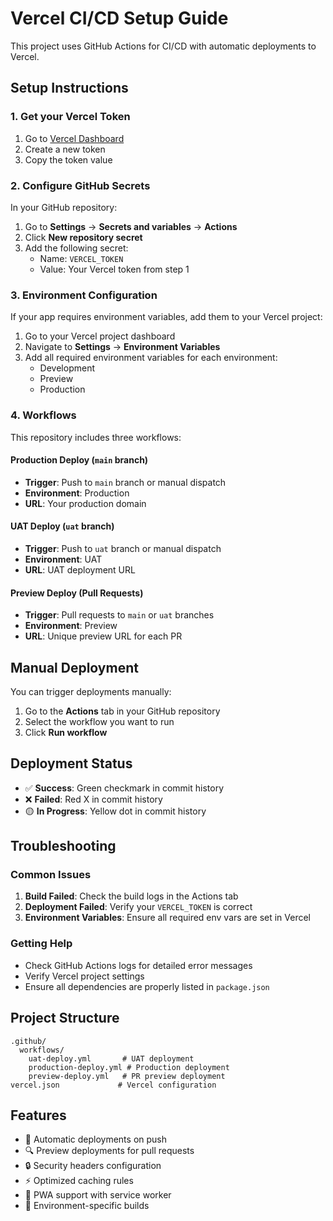 # Vercel CI/CD Setup Guide

This project uses GitHub Actions for CI/CD with automatic deployments to Vercel.

## Setup Instructions

### 1. Get your Vercel Token

1. Go to [Vercel Dashboard](https://vercel.com/account/tokens)
2. Create a new token
3. Copy the token value

### 2. Configure GitHub Secrets

In your GitHub repository:

1. Go to **Settings** → **Secrets and variables** → **Actions**
2. Click **New repository secret**
3. Add the following secret:
   - Name: `VERCEL_TOKEN`
   - Value: Your Vercel token from step 1

### 3. Environment Configuration

If your app requires environment variables, add them to your Vercel project:

1. Go to your Vercel project dashboard
2. Navigate to **Settings** → **Environment Variables**
3. Add all required environment variables for each environment:
   - Development
   - Preview  
   - Production

### 4. Workflows

This repository includes three workflows:

#### Production Deploy (`main` branch)
- **Trigger**: Push to `main` branch or manual dispatch
- **Environment**: Production
- **URL**: Your production domain

#### UAT Deploy (`uat` branch)  
- **Trigger**: Push to `uat` branch or manual dispatch
- **Environment**: UAT
- **URL**: UAT deployment URL

#### Preview Deploy (Pull Requests)
- **Trigger**: Pull requests to `main` or `uat` branches
- **Environment**: Preview
- **URL**: Unique preview URL for each PR

## Manual Deployment

You can trigger deployments manually:

1. Go to the **Actions** tab in your GitHub repository
2. Select the workflow you want to run
3. Click **Run workflow**

## Deployment Status

- ✅ **Success**: Green checkmark in commit history
- ❌ **Failed**: Red X in commit history
- 🟡 **In Progress**: Yellow dot in commit history

## Troubleshooting

### Common Issues

1. **Build Failed**: Check the build logs in the Actions tab
2. **Deployment Failed**: Verify your `VERCEL_TOKEN` is correct
3. **Environment Variables**: Ensure all required env vars are set in Vercel

### Getting Help

- Check GitHub Actions logs for detailed error messages
- Verify Vercel project settings
- Ensure all dependencies are properly listed in `package.json`

## Project Structure

```
.github/
  workflows/
    uat-deploy.yml       # UAT deployment
    production-deploy.yml # Production deployment  
    preview-deploy.yml   # PR preview deployment
vercel.json             # Vercel configuration
```

## Features

- 🚀 Automatic deployments on push
- 🔍 Preview deployments for pull requests
- 🔒 Security headers configuration
- ⚡ Optimized caching rules
- 📱 PWA support with service worker
- 🔄 Environment-specific builds
